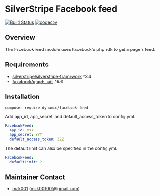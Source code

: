 # SilverStripe Facebook feed

[![Build Status](https://travis-ci.org/mak001/silverstripe-facebook-feed.svg?branch=master)](https://travis-ci.org/mak001/silverstripe-facebook-feed)
[![codecov](https://codecov.io/gh/mak001/silverstripe-facebook-feed/branch/master/graph/badge.svg)](https://codecov.io/gh/mak001/silverstripe-facebook-feed)


## Overview

The Facebook feed module uses Facebook's php sdk to get a page's feed.

## Requirements

* [silverstripe/silverstripe-framework](https://github.com/silverstripe/silverstripe-framework) ^3.4
* [facebook/graph-sdk](https://github.com/facebook/php-graph-sdk) ^5.6

## Installation

`composer require dynamic/facebook-feed`

Add app_id, app_secret, and default_access_token to config.yml.
```yml
FacebookFeed:
  app_id: XXX
  app_secret: YYY
  default_access_token: ZZZ
```
The default limit can also be specified in the config.yml. 
```yml
FacebookFeed:
  defaultLimit: 2
```

## Maintainer Contact

 *  [mak001](http://www.matthewkoerber.com) (<mak001001@gmail.com>)
